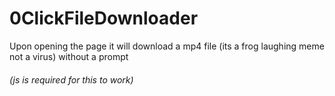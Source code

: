 # 0ClickFileDownloader

Upon opening the page it will download a mp4 file (its a frog laughing meme not a virus) without a prompt
###### (js is required for this to work) 
